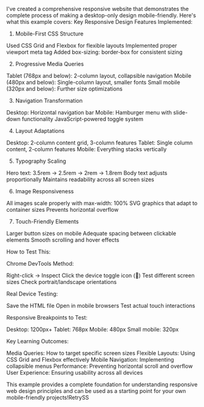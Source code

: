 I've created a comprehensive responsive website that demonstrates the complete process of making a desktop-only design mobile-friendly. Here's what this example covers:
Key Responsive Design Features Implemented:
1. Mobile-First CSS Structure

Used CSS Grid and Flexbox for flexible layouts
Implemented proper viewport meta tag
Added box-sizing: border-box for consistent sizing

2. Progressive Media Queries

Tablet (768px and below): 2-column layout, collapsible navigation
Mobile (480px and below): Single-column layout, smaller fonts
Small mobile (320px and below): Further size optimizations

3. Navigation Transformation

Desktop: Horizontal navigation bar
Mobile: Hamburger menu with slide-down functionality
JavaScript-powered toggle system

4. Layout Adaptations

Desktop: 2-column content grid, 3-column features
Tablet: Single column content, 2-column features
Mobile: Everything stacks vertically

5. Typography Scaling

Hero text: 3.5rem → 2.5rem → 2rem → 1.8rem
Body text adjusts proportionally
Maintains readability across all screen sizes

6. Image Responsiveness

All images scale properly with max-width: 100%
SVG graphics that adapt to container sizes
Prevents horizontal overflow

7. Touch-Friendly Elements

Larger button sizes on mobile
Adequate spacing between clickable elements
Smooth scrolling and hover effects

How to Test This:

Chrome DevTools Method:

Right-click → Inspect
Click the device toggle icon (📱)
Test different screen sizes
Check portrait/landscape orientations


Real Device Testing:

Save the HTML file
Open in mobile browsers
Test actual touch interactions


Responsive Breakpoints to Test:

Desktop: 1200px+
Tablet: 768px
Mobile: 480px
Small mobile: 320px



Key Learning Outcomes:

Media Queries: How to target specific screen sizes
Flexible Layouts: Using CSS Grid and Flexbox effectively
Mobile Navigation: Implementing collapsible menus
Performance: Preventing horizontal scroll and overflow
User Experience: Ensuring usability across all devices

This example provides a complete foundation for understanding responsive web design principles and can be used as a starting point for your own mobile-friendly projects!RetrySS
